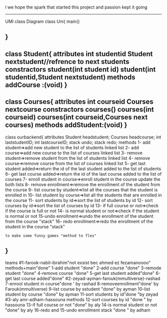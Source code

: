 l we hope the spark that started this project and passion kept it going

------------------------------------------------------------------------------
UMl class Diagram
class Uni{
      main()

}
-----------------
class Student{
attributes
    int studentid
    Student nextstudent//refrence to next students
constractors
    student(int student id)
    student(int studentid,Student nextstudent)
methods
    addCourse :(void)
}
-------------------
class Courses{
attributes
    int courseid
    Courses nextcourse
constractors
    courses()
    courses(int courseid)
    courses(int courseid,Courses next courses)
methods
    addStudent:(void)
}
---------------------
class ourbackend{
attributes
    Student headstudent;
    Courses headcourse;
    int laststudentID;
    int lastcourseID;
    stack undo;
    stack redo;
methods
    1- add student=>add new student to the list of students linked list
    2- add course=>add new course to the list of courses linked list
    3- remove student=>remove student from the list of students linked list
    4- remove course=>remove course from the list of courses linked list
    5- get last student added=>return the id of the last student added to the list of students
    6- get last course added=>return the id of the last course added to the list of courses
    7- enroll student in course=>enroll student in the course update the both lists
    8- remove enrollment=>remove the enrollment of the student from the course
    9- list course by student=>list all the courses that the student is enrolled in
    10- list student by course=>list all the students that are enrolled in the course
    11- sort students by id=>sort the list of students by id
    12- sort courses by id=>sort the list of courses by id
    13- if full course or not=>check if the course is full or not
    14- is normal student or not=>check if the student is normal or not
    15-undo enrollment=>undo the enrollment of the student from the course "stack"
    16- redo enrollment=>redo the enrollment of the student in the course "stack"

    to make some funny games "method to flex"
}
----------------------------------------------------------------------------------------------------
 teams
    #1-farook-nabil-ibrahim"not exsist bec ahmed ez fezamanoooo"
    methods+main"done"
        1-add student  "done"
        2-add course   "done"
        3-remode student "done"
        4-remove course "done"
        5-get last student added"done"
        6-get last course added"done"
    #2-zeyad-ayman-farouk(mmultiverse)-rashad
        7-enrool student in course"done ' by rashad
        8-removeenrollment"done' by Farouk(mmultiverse) 
        9-list course by sstudent "done" by ayman
        10-list student by course "done" by ayman
        11-sort students by id"done "by zeyad
    #3-aly amr-adham-hassouna
    methods
        12-sort courses by id "done " by hassouna
        13-if full course or not "done" by aly
        14-is normal student or not "done" by aly
        16-redo and 15-undo enrollment stack "done " by adham

